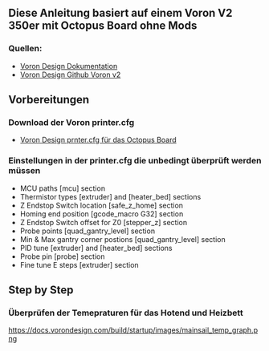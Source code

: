 ## Diese Anleitung basiert auf einem Voron V2 350er mit Octopus Board ohne Mods

### Quellen: 
- [Voron Design Dokumentation](https://docs.vorondesign.com)
- [Voron Design Github Voron v2](https://docs.vorondesign.com)

## Vorbereitungen
### Download der Voron printer.cfg
- [Voron Design prnter.cfg für das Octopus Board](https://github.com/VoronDesign/Voron-2/tree/Voron2.4/firmware/klipper_configurations/Octopus)

### Einstellungen in der printer.cfg die unbedingt überprüft werden müssen
- MCU paths                            [mcu] section
- Thermistor types                     [extruder] and [heater_bed] sections
- Z Endstop Switch location            [safe_z_home] section
- Homing end position                  [gcode_macro G32] section
- Z Endstop Switch  offset for Z0      [stepper_z] section
- Probe points                         [quad_gantry_level] section
- Min & Max gantry corner postions     [quad_gantry_level] section
- PID tune                             [extruder] and [heater_bed] sections
- Probe pin                            [probe] section
- Fine tune E steps                    [extruder] section

## Step by Step 

### Überprüfen der Temepraturen für das Hotend und Heizbett

https://docs.vorondesign.com/build/startup/images/mainsail_temp_graph.png
